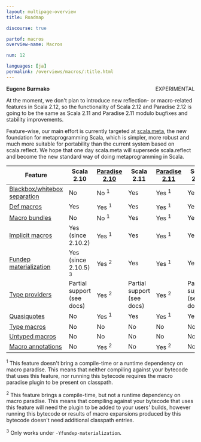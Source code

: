 ```yaml
---
layout: multipage-overview
title: Roadmap

discourse: true

partof: macros
overview-name: Macros

num: 12

languages: [ja]
permalink: /overviews/macros/:title.html
---
```


<span class="tag" style="float: right;">EXPERIMENTAL</span>

**Eugene Burmako**

At the moment, we don't plan to introduce new reflection- or macro-related features in Scala 2.12,
so the functionality of Scala 2.12 and Paradise 2.12 is going to be the same as Scala 2.11 and Paradise 2.11
modulo bugfixes and stability improvements.

Feature-wise, our main effort is currently targeted at [scala.meta](http://scalameta.org),
the new foundation for metaprogramming Scala, which is simpler, more robust and much more suitable for portability
than the current system based on scala.reflect. We hope that one day scala.meta will supersede scala.reflect
and become the new standard way of doing metaprogramming in Scala.

| Feature                                                                           | Scala 2.10                      | [Paradise 2.10](/overviews/macros/paradise.html) | Scala 2.11                 | [Paradise 2.11](/overviews/macros/paradise.html) | Scala 2.12                  | [Paradise 2.12](/overviews/macros/paradise.html) |
|-----------------------------------------------------------------------------------|---------------------------------|--------------------------------------------------|----------------------------|--------------------------------------------------|-----------------------------|--------------------------------------------------|
| [Blackbox/whitebox separation](/overviews/macros/blackbox-whitebox.html)          | No                              | No  <sup>1</sup>                                 | Yes                        | Yes <sup>1</sup>                                 | Yes                         | Yes <sup>1</sup>                                 |
| [Def macros](/overviews/macros/overview.html)                                     | Yes                             | Yes <sup>1</sup>                                 | Yes                        | Yes <sup>1</sup>                                 | Yes                         | Yes <sup>1</sup>                                 |
| [Macro bundles](/overviews/macros/bundles.html)                                   | No                              | No  <sup>1</sup>                                 | Yes                        | Yes <sup>1</sup>                                 | Yes                         | Yes <sup>1</sup>                                 |
| [Implicit macros](/overviews/macros/implicits.html)                               | Yes (since 2.10.2)              | Yes <sup>1</sup>                                 | Yes                        | Yes <sup>1</sup>                                 | Yes                         | Yes <sup>1</sup>                                 |
| [Fundep materialization](/overviews/macros/implicits.html#fundep-materialization) | Yes (since 2.10.5) <sup>3</sup> | Yes <sup>2</sup>                                 | Yes                        | Yes <sup>1</sup>                                 | Yes                         | Yes <sup>1</sup>                                 |
| [Type providers](/overviews/macros/typeproviders.html)                            | Partial support (see docs)      | Yes <sup>2</sup>                                 | Partial support (see docs) | Yes <sup>2</sup>                                 | Partial support (see docs)  | Yes <sup>2</sup>                                 |
| [Quasiquotes](/overviews/quasiquotes/intro.html)                                 | No                              | Yes <sup>1</sup>                                 | Yes                        | Yes <sup>1</sup>                                 | Yes                         | Yes <sup>1</sup>                                 |
| [Type macros](/overviews/macros/typemacros.html)                                  | No                              | No                                               | No                         | No                                               | No                          | No                                               |
| [Untyped macros](/overviews/macros/untypedmacros.html)                            | No                              | No                                               | No                         | No                                               | No                          | No                                               |
| [Macro annotations](/overviews/macros/annotations.html)                           | No                              | Yes <sup>2</sup>                                 | No                         | Yes <sup>2</sup>                                 | No                          | Yes <sup>2</sup>                                 |

<p><sup>1</sup> This feature doesn't bring a compile-time or a runtime dependency on macro paradise. This means that neither compiling against your bytecode that uses this feature, nor running this bytecode requires the macro paradise plugin to be present on classpath.</p>
<p><sup>2</sup> This feature brings a compile-time, but not a runtime dependency on macro paradise. This means that compiling against your bytecode that uses this feature will need the plugin to be added to your users' builds, however running this bytecode or results of macro expansions produced by this bytecode doesn't need additional classpath entries.</p>
<p><sup>3</sup> Only works under <code>-Yfundep-materialization</code>.</p>
